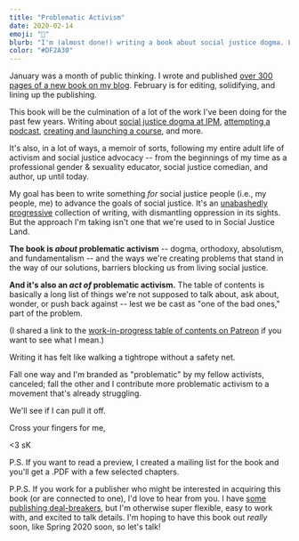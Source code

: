 ```yaml
---
title: "Problematic Activism"
date: 2020-02-14
emoji: "🥵"
blurb: "I'm (almost done!) writing a book about social justice dogma. Looking to get it published quick."
color: "#DF2A30"
---
```


<p class="dropCap">January was a month of public thinking. I wrote and published <a href="https://www.samkillermann.com/topics/sjmd-book" target="_blank" rel="noreferrer noopener">over 300 pages of a new book on my blog</a>. February is for editing, solidifying, and lining up the publishing.</p>

This book will be the culmination of a lot of the work I've been doing for the past few years. Writing about [social justice dogma at IPM](https://www.itspronouncedmetrosexual.com/tags/social-justice-dogma), [attempting a podcast](https://hereticpodcast.com), [creating and launching a course](https://www.sjmd.space), and more.

It's also, in a lot of ways, a memoir of sorts, following my entire adult life of activism and social justice advocacy -- from the beginnings of my time as a professional gender & sexuality educator, social justice comedian, and author, up until today.

My goal has been to write something _for_ social justice people (i.e., my people, me) to advance the goals of social justice. It's an [unabashedly progressive](https://www.samkillermann.com/radical-fringe/) collection of writing, with dismantling oppression in its sights. But the approach I'm taking isn't one that we're used to in Social Justice Land.

**The book is _about_ problematic activism** -- dogma, orthodoxy, absolutism, and fundamentalism -- and the ways we're creating problems that stand in the way of our solutions, barriers blocking us from living social justice.

**And it's also an _act of_ problematic activism.** The table of contents is basically a long list of things we're not supposed to talk about, ask about, wonder, or push back against -- lest we be cast as "one of the bad ones," part of the problem.

(I shared a link to the [work-in-progress table of contents on Patreon](https://www.patreon.com/posts/33980604) if you want to see what I mean.)

Writing it has felt like walking a tightrope without a safety net. 

Fall one way and I'm branded as "problematic" by my fellow activists, canceled; fall the other and I contribute more problematic activism to a movement that's already struggling.

We'll see if I can pull it off.

Cross your fingers for me,

<3 sK

P.S. If you want to read a preview, I created a mailing list for the book and you'll get a .PDF with a few selected chapters.

P.P.S. If you work for a publisher who might be interested in acquiring this book (or are connected to one), I'd love to hear from you. I have [some publishing deal-breakers](https://www.samkillermann.com/book-freely-accessible/), but I'm otherwise super flexible, easy to work with, and excited to talk details. I'm hoping to have this book out _really_ soon, like Spring 2020 soon, so let's talk!